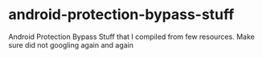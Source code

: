 # android-protection-bypass-stuff
Android Protection Bypass Stuff that I compiled from few resources. Make sure did not googling again and again
